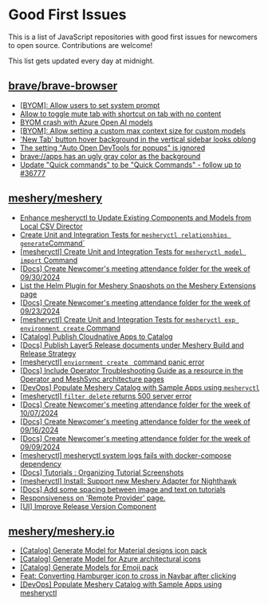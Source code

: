 # Good First Issues

This is a list of JavaScript repositories with good first issues for newcomers to open source. Contributions are welcome!

This list gets updated every day at midnight.

## [brave/brave-browser](https://github.com/brave/brave-browser)

- [[BYOM]: Allow users to set system prompt](https://github.com/brave/brave-browser/issues/40690)
- [Allow to toggle mute tab with shortcut on tab with no content](https://github.com/brave/brave-browser/issues/40016)
- [BYOM crash with Azure Open AI models](https://github.com/brave/brave-browser/issues/40902)
- [[BYOM]: Allow setting a custom max context size for custom models](https://github.com/brave/brave-browser/issues/41167)
- ['New Tab' button hover background in the vertical sidebar looks oblong](https://github.com/brave/brave-browser/issues/40323)
- [The setting "Auto Open DevTools for popups" is ignored](https://github.com/brave/brave-browser/issues/39597)
- [brave://apps has an ugly gray color as the background](https://github.com/brave/brave-browser/issues/25736)
- [Update "Quick commands" to be "Quick Commands" - follow up to #36777](https://github.com/brave/brave-browser/issues/36845)

## [meshery/meshery](https://github.com/meshery/meshery)

- [Enhance mesheryctl to Update Existing Components and Models from Local CSV Director](https://github.com/meshery/meshery/issues/12134)
- [Create Unit and Integration Tests for `mesheryctl relationships generate`Command`](https://github.com/meshery/meshery/issues/12135)
- [[mesheryctl] Create Unit and Integration Tests for `mesheryctl model import` Command](https://github.com/meshery/meshery/issues/12137)
- [[Docs] Create Newcomer's meeting attendance folder for the week of 09/30/2024](https://github.com/meshery/meshery/issues/12011)
- [List the Helm Plugin for Meshery Snapshots on the Meshery Extensions page](https://github.com/meshery/meshery/issues/11866)
- [[Docs] Create Newcomer's meeting attendance folder for the week of 09/23/2024](https://github.com/meshery/meshery/issues/12104)
- [[mesheryctl] Create Unit and Integration Tests for `mesheryctl exp environment create` Command](https://github.com/meshery/meshery/issues/12138)
- [[Catalog] Publish Cloudnative Apps to Catalog](https://github.com/meshery/meshery/issues/12111)
- [[Docs] Publish Layer5 Release documents under Meshery Build and Release Strategy](https://github.com/meshery/meshery/issues/12021)
- [[mesheryctl] `enviornment create ` command panic error](https://github.com/meshery/meshery/issues/11314)
- [[Docs] Include Operator Troubleshooting Guide as a resource in the Operator and MeshSync architecture pages](https://github.com/meshery/meshery/issues/11430)
- [[DevOps] Populate Meshery Catalog with Sample Apps using `mesheryctl`](https://github.com/meshery/meshery/issues/10458)
- [[mesheryctl] `filter delete` returns 500 server error](https://github.com/meshery/meshery/issues/11318)
- [[Docs] Create Newcomer's meeting attendance folder for the week of 10/07/2024](https://github.com/meshery/meshery/issues/12012)
- [[Docs] Create Newcomer's meeting attendance folder for the week of 09/16/2024](https://github.com/meshery/meshery/issues/12009)
- [[Docs] Create Newcomer's meeting attendance folder for the week of 09/09/2024](https://github.com/meshery/meshery/issues/11929)
- [[mesheryctl] mesheryctl system logs fails with docker-compose dependency](https://github.com/meshery/meshery/issues/10777)
- [[Docs] Tutorials : Organizing Tutorial Screenshots](https://github.com/meshery/meshery/issues/11805)
- [[mesheryctl] Install: Support new Meshery Adapter for Nighthawk](https://github.com/meshery/meshery/issues/10371)
- [[Docs] Add some spacing between image and text on tutorials](https://github.com/meshery/meshery/issues/11783)
- [Responsiveness on 'Remote Provider' page.](https://github.com/meshery/meshery/issues/10743)
- [[UI] Improve Release Version Component](https://github.com/meshery/meshery/issues/9569)

## [meshery/meshery.io](https://github.com/meshery/meshery.io)

- [[Catalog] Generate Model for Material designs icon pack](https://github.com/meshery/meshery.io/issues/1912)
- [[Catalog] Generate Model for Azure architectural icons](https://github.com/meshery/meshery.io/issues/1911)
- [[Catalog] Generate Models for Emoji pack](https://github.com/meshery/meshery.io/issues/1910)
- [Feat: Converting Hamburger icon to cross in Navbar after clicking](https://github.com/meshery/meshery.io/issues/1894)
- [[DevOps] Populate Meshery Catalog with Sample Apps using mesheryctl](https://github.com/meshery/meshery.io/issues/1650)

